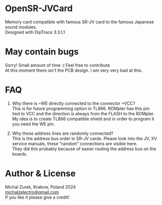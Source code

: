 # OpenSR-JVCard
Memory card compatible with famous SR-JV card to the famous Japanese sound modules.<br/>
Designed with DipTrace 3.3.1.1

# May contain bugs
Sorry! Small amount of time :( Feel free to contribute</br>
At this moment there isn't the PCB design. I am very very bad at this.

# FAQ
1. Why there is ~WE directly connected to the connector +VCC?<br/>
This is for future programming option in TL866. ROMpler has this pin tied to VCC and the direction is always from the FLASH to the ROMpler.
My idea is to create TL866 compatible shield and in order to program it you need the WE pin.

2. Why these address lines are randomly connected?<br/>
This is the address bus order in SR-JV cards. Please look into the JV, XV service manuals, these "random" connections are visible here.<br/>
They did this probably because of easier routing the address bus on the boards.

# Author & License
Michal Zurek, Krakow, Poland 2024<br/>
michalzelectro@gmail.com<br/>
If you like it please give a credit!